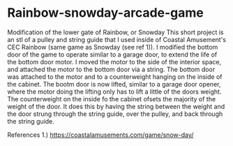 # Rainbow-snowday-arcade-game
Modification of the lower gate of Rainbow, or Snowday
This short project is an stl of a pulley and string guide that I used inside of Coastal Amusement's CEC Rainbow (same game as Snowday (see ref 1)).
I modified the bottom door of the game to operate similar to a garage door, to extend the life of the bottom door motor.
I moved the motor to the side of the interior space, and attached the motor to the bottom door via a string.
The bottom door was attached to the motor and to a counterweight hanging on the inside of the cabinet. 
The bootm door is now lifted, similar to a garage door opener, where the motor doing the lifting only has to lift a little of the doors weight.
The counterweight on the inside fo the cabinet ofsets the majority of the weight of the door.
It does this by having the string between the weight and the door strung through the string guide, over the pulley, and back through the string guide.



References
1.) https://coastalamusements.com/game/snow-day/
